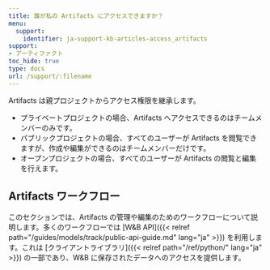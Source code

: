 ```yaml
---
title: 誰が私の Artifacts にアクセスできますか？
menu:
  support:
    identifier: ja-support-kb-articles-access_artifacts
support:
- アーティファクト
toc_hide: true
type: docs
url: /support/:filename
---
```


Artifacts は親プロジェクトからアクセス権限を継承します。

* プライベートプロジェクトの場合、Artifacts へアクセスできるのはチームメンバーのみです。
* パブリックプロジェクトの場合、すべてのユーザーが Artifacts を閲覧できますが、作成や編集ができるのはチームメンバーだけです。
* オープンプロジェクトの場合、すべてのユーザーが Artifacts の閲覧と編集を行えます。

## Artifacts ワークフロー

このセクションでは、Artifacts の管理や編集のためのワークフローについて説明します。多くのワークフローでは [W&B API]({{< relref path="/guides/models/track/public-api-guide.md" lang="ja" >}}) を利用します。これは [クライアントライブラリ]({{< relref path="/ref/python/" lang="ja" >}}) の一部であり、W&B に保存されたデータへのアクセスを提供します。